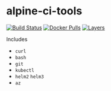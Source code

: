 # alpine-ci-tools

[![Build Status](https://travis-ci.com/lareeth/alpine-ci-tools.svg?branch=master)](https://travis-ci.com/lareeth/alpine-ci-tools) [![Docker Pulls](https://img.shields.io/docker/pulls/lareeth/alpine-ci-tools.svg)](https://hub.docker.com/r/lareeth/alpine-ci-tools) [![Layers](https://images.microbadger.com/badges/image/lareeth/alpine-ci-tools:latest.svg)](https://microbadger.com/images/lareeth/alpine-ci-tools:latest "Get your own image badge on microbadger.com")

Includes

- `curl`
- `bash`
- `git`
- `kubectl`
- `helm2` `helm3`
- `az`
